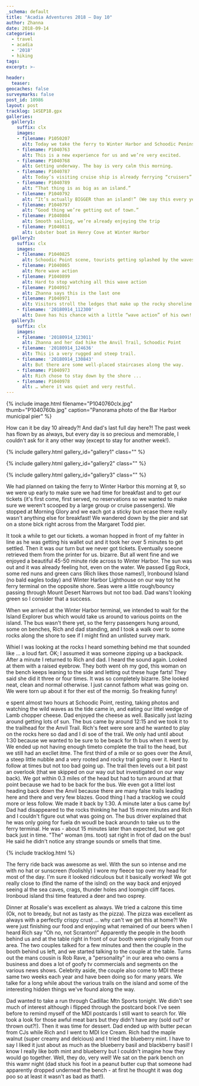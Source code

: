 ```yaml
---
_schema: default
title: "Acadia Adventures 2018 – Day 10"
author: Zhanna
date: 2018-09-14
categories:
  - travel
  - acadia
  - '2018' 
  - hiking
tags:
excerpt: >-
  
header:
  teaser:
geocaches: false
surveymarks: false
post_id: 10986
layout: post
tracklog: 14SEP18.gpx
galleries:
  gallery1:
    suffix: clx
    images:
    - filename: P1050207
      alt: Today we take the ferry to Winter Harbor and Schoodic Peninsula
    - filename: P1040763
      alt: This is a new experience for us and we’re very excited.
    - filename: P1040768
      alt: Getting underway. The bay is very calm this morning.       
    - filename: P1040787
      alt: Today’s visiting cruise ship is already ferrying “cruisers” to shore.
    - filename: P1040789
      alt: “That thing is as big as an island.”
    - filename: P1040792
      alt: “It’s actually BIGGER than an island!” (We say this every year!)   
    - filename: P1040797
      alt: “Good thing we’re getting out of town.”
    - filename: P1040804
      alt: Smooth sailing, we’re already enjoying the trip
    - filename: P1040811
      alt: Lobster boat in Henry Cove at Winter Harbor                    
  gallery2:
    suffix: clx
    images:
    - filename: P1040825
      alt: Schoodic Point scene, tourists getting splashed by the waves!
    - filename: P1040865
      alt: More wave action
    - filename: P1040899
      alt: Hard to stop watching all this wave action       
    - filename: P1040917
      alt: Zhanna says this is the last one
    - filename: P1040971
      alt: Visitors stroll the ledges that make up the rocky shoreline
    - filename: '20180914_112300'
      alt: Dave has his chance with a little “wave action” of his own!  
  gallery3:
    suffix: clx
    images:
    - filename: '20180914_123011'
      alt: Zhanna and her dad hike the Anvil Trail, Schoodic Point
    - filename: '20180914_124636'
      alt: This is a very rugged and steep trail.
    - filename: '20180914_130843'
      alt: But there are some well-placed staircases along the way.       
    - filename: P1040973
      alt: Rich chose to stay down by the shore ...
    - filename: P1040978
      alt: … where it was quiet and very restful.           
---
```


{% include image.html filename="P1040760clx.jpg" thumb="P1040760b.jpg" caption="Panorama photo of the Bar Harbor municipal pier" %}

How can it be day 10 already?! And dad's last full day here?! The past week has flown by as always, but every day is so precious and memorable, I couldn't ask for it any other way (except to stay for another week!). 

{% include gallery.html gallery_id="gallery1" class="" %}

{% include gallery.html gallery_id="gallery2" class="" %}

{% include gallery.html gallery_id="gallery3" class="" %}

We had planned on taking the ferry to Winter Harbor this morning at 9, so we were up early to make sure we had time for breakfast and to get our tickets (it's first come, first served, no reservations so we wanted to make sure we weren't scooped by a large group or cruise passengers). We stopped at Morning Glory and we each got a sticky bun ecase there really wasn't anything else for breakfast! We wandered down by the pier and sat on a stone blck right across from the Margaret Todd pier.

It took a while to get our tickets. a woman hopped in front of my fahter in line as he was getting his wallet out and it took her over 5 minutes to get settled. Then it was our turn but we never got tickets. Eventually soeone retrieved them from the printer for us. bizarre. But all went fine and we enjoyed a beautiful 45-50 minute ride across to Winter Harbor. The sun was out and it was already feeling hot, even on the water. We passed Egg Rock, some red nuns and green cans (Rich likes those names!), Ironbound Island (no bald eagles today) and Winter Harbor Lighthouse on our way tot he ferry terminal on the opposite shore. Seas were a little rough/bouncy passing through Mount Desert Narrows but not too bad.  Dad wans't looking green so I consider that a success.

When we arrived at the Winter Harbor terminal, we intended to wait for the Island Explorer bus which would take us around to various points on the island. The bus wasn't there yet, so the ferry passengers hung around, some on benches, Rich and dad standing, and I took a walk over to some rocks along the shore to see if I might find an unlisted survey mark.

Whiel I was looking at the rocks I heard something behind me that sounded like ... a loud fart. OK; I assumed it was someone zipping up a backpack. After a minute I returned to Rich and dad. I heard the sound again. Looked at them with a raised eyebrow. They both went oh my god, this woman on the bench keeps leaning to the side and letting out these huge farts! They said she did it three or four times. It was so completely bizarre. She looked neat, clean and normal otherwise. I just cannot fathom what was going on. We were torn up about it for ther est of the mornig. So freaking funny!

e spent almost two hours at Schoodic Point, resting, taking photos and watching the wild waves as the tide came in, and eating our littel wedge of Lamb chopper cheese. Dad enjoyed the cheese as well. Basically just lazing around getting lots of sun. The bus came by around 12:15 and we took it to the trailhead for the Anvil Trail. Rich's feet were sore and he wanted to play on the rocks here so dad and I di soe of the trail. We only had until about 1:30 because we wanted to be sure to be beack for th bus when it went by. We ended up not having enough timeto complete the trail to the head, but we still had an excllet itme. The first third of a mile or so goes over the Anvil, a steep little nubble and a very rooted and rocky trail going over it. Hard to follow at times but not too bad going up. The trail then levels out a bit past an overlook (that we skipped on our way out but investigated on our way back). We got within 0.3 miles of the head but had to turn around at that point because we had to be back for the bus. We even got a littel lost heading back down the Anvil because there are many false trails leading here and there and very few blazes. Good thing I had a tracklog we could more or less follow. We made it back by 1:30. A minute later a bus came by!  Dad had disappeared to the rocks thinking he had 15 more minutes and Rich and I couldn't figure out what was going on. The bus driver explained that he was only going for fuela dn woudl be back aroundn to take us to the ferry terminal. He was - about 15 minutes later than expected, but we got back just in time. "The" woman (ms. toot) sat right in frot of dad on the bus! He said he didn't notice any strange sounds or smells that time.

{% include tracklog.html %}

The ferry ride back was awesome as wel. With the sun so intense and me with no hat or sunscreen (foolishly) I wore my fleece top over my head for most of the day. I'm sure it looked ridiculous but it basically worked! We got really close to (find the name of the islnd) on the way back and enjoyed seeing al the sea caves, crags, thunder holes and loomgin cliff faces. Ironboud island thsi time featured a deer and two osprey.

Dinner at Rosalie's was excellent as always. We tried a calzone this time (Ok, not to bready, but not as tasty as the pizza). The pizza was excellent as always with a perfectly crispy crust ... why can't we get this at home?! We were just finishing our food and enjoying what remained of our beers when I heard Rich say "Oh no, not Scranton!" Apparently the people in the booth behind us and at the table right in front of our booth were originally from our area. The two couples talked for a few minutes and then the couple in the booth behind us left, and we started talking to the couple at the table. Turns out the mans cousin is Rob Rave, a "personality" in our area who owns a business and does a lot of goofy tv commercials and segments on the various news shows. Celebrity aside, the couple also come to MDI these same two weeks each year and have been doing so for many years. We talke for a long while about the various trails on the island and some of the interesting hidden things we've found along the way.

Dad wanted to take a run through Cadillac Mtn Sports tonight. We didn't see much of interest although i flipped through the postcard book I've seen before to remind myself of the MDI postcards I still want to search for. We took a look for those awful meat bars but they didn't have any (sold out? or thrown out?!). Then it was time for dessert. Dad ended up with butter pecan from CJs while Rich and I went to MDI Ice Cream. Rich had the maple walnut (super creamy and delcious) and I tried the blueberry mint. I have to say I liked it just about as much as the blueberry basil and blackberry basil! I know I really like both mint and blueberry but I couldn't imagine how they would go together. Well, they do, very well! We sat on the park bench on this wamr night (dad stuck his foot in a peanut butter cup that someone had apparently dropped underneat the bench - at first he thought it was dog poo so at least it wasn't as bad as that!). 


